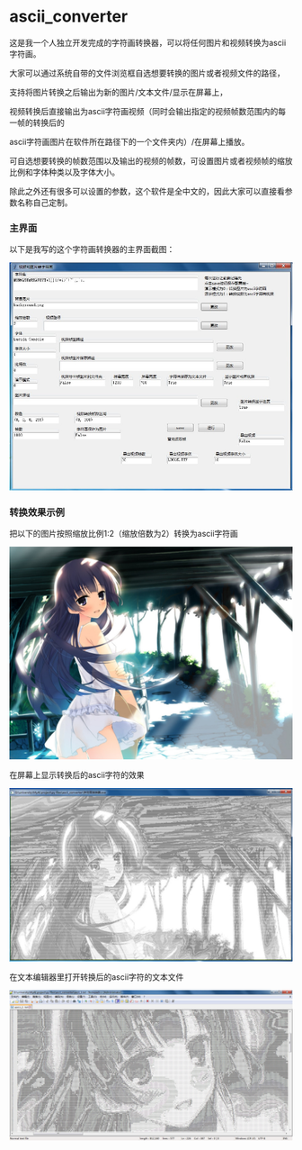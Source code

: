 # ascii_converter
这是我一个人独立开发完成的字符画转换器，可以将任何图片和视频转换为ascii字符画。

大家可以通过系统自带的文件浏览框自选想要转换的图片或者视频文件的路径，

支持将图片转换之后输出为新的图片/文本文件/显示在屏幕上，

视频转换后直接输出为ascii字符画视频（同时会输出指定的视频帧数范围内的每一帧的转换后的

ascii字符画图片在软件所在路径下的一个文件夹内）/在屏幕上播放。

可自选想要转换的帧数范围以及输出的视频的帧数，可设置图片或者视频帧的缩放比例和字体种类以及字体大小。

除此之外还有很多可以设置的参数，这个软件是全中文的，因此大家可以直接看参数名称自己定制。

### 主界面

以下是我写的这个字符画转换器的主界面截图：

![image](preview/1.jpg)

### 转换效果示例

把以下的图片按照缩放比例1:2（缩放倍数为2）转换为ascii字符画

![image](preview/2.jpg)

在屏幕上显示转换后的ascii字符的效果

![image](preview/3.jpg)

在文本编辑器里打开转换后的ascii字符的文本文件

![image](preview/4.jpg)

